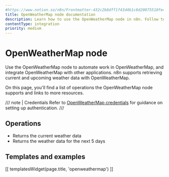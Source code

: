 ```yaml
---
#https://www.notion.so/n8n/Frontmatter-432c2b8dff1f43d4b1c8d20075510fe4
title: OpenWeatherMap node documentation
description: Learn how to use the OpenWeatherMap node in n8n. Follow technical documentation to integrate OpenWeatherMap node into your workflows.
contentType: integration
priority: medium
---
```


# OpenWeatherMap node

Use the OpenWeatherMap node to automate work in OpenWeatherMap, and integrate OpenWeatherMap with other applications. n8n supports retrieving current and upcoming weather data with OpenWeatherMap.

On this page, you'll find a list of operations the OpenWeatherMap node supports and links to more resources.

/// note | Credentials
Refer to [OpenWeatherMap credentials](/integrations/builtin/credentials/openweathermap/) for guidance on setting up authentication. 
///

## Operations

* Returns the current weather data
* Returns the weather data for the next 5 days

## Templates and examples

<!-- see https://www.notion.so/n8n/Pull-in-templates-for-the-integrations-pages-37c716837b804d30a33b47475f6e3780 -->
[[ templatesWidget(page.title, 'openweathermap') ]]

